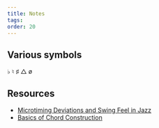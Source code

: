 ```yaml
---
title: Notes
tags:
order: 20
---
```


## Various symbols

♭
♮
♯
△
ø

## Resources

- [Microtiming Deviations and Swing Feel in Jazz](https://www.nature.com/articles/s41598-019-55981-3)
- [Basics of Chord Construction](/files/basics-of-chord-construction.jpg)
